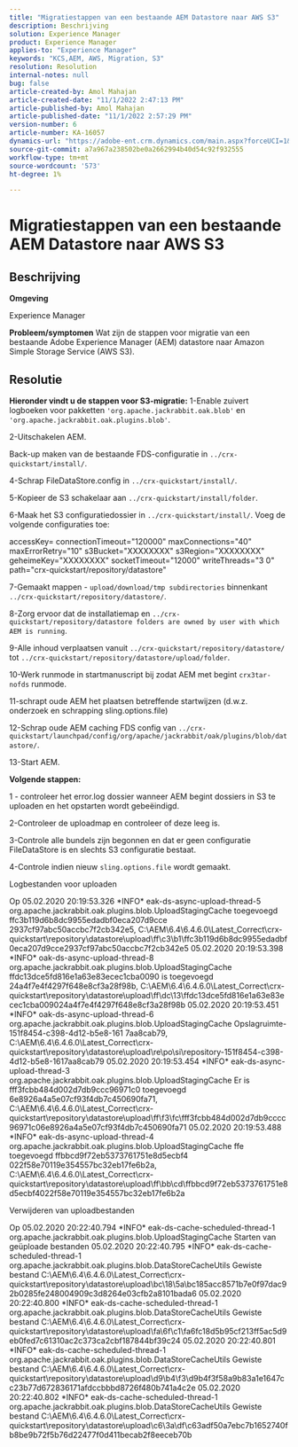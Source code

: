 ```yaml
---
title: "Migratiestappen van een bestaande AEM Datastore naar AWS S3"
description: Beschrijving
solution: Experience Manager
product: Experience Manager
applies-to: "Experience Manager"
keywords: "KCS,AEM, AWS, Migration, S3"
resolution: Resolution
internal-notes: null
bug: false
article-created-by: Amol Mahajan
article-created-date: "11/1/2022 2:47:13 PM"
article-published-by: Amol Mahajan
article-published-date: "11/1/2022 2:57:29 PM"
version-number: 6
article-number: KA-16057
dynamics-url: "https://adobe-ent.crm.dynamics.com/main.aspx?forceUCI=1&pagetype=entityrecord&etn=knowledgearticle&id=4fd5180d-f459-ed11-9561-6045bd006ce9"
source-git-commit: a7a967a238502be0a2662994b40d54c92f932555
workflow-type: tm+mt
source-wordcount: '573'
ht-degree: 1%

---
```


# Migratiestappen van een bestaande AEM Datastore naar AWS S3

## Beschrijving


<b>Omgeving</b>

Experience Manager


<b>Probleem/symptomen</b>
Wat zijn de stappen voor migratie van een bestaande Adobe Experience Manager (AEM) datastore naar Amazon Simple Storage Service (AWS S3).


## Resolutie

<b>Hieronder vindt u de stappen voor S3-migratie:</b>
1-Enable zuivert logboeken voor pakketten `'org.apache.jackrabbit.oak.blob'` en `'org.apache.jackrabbit.oak.plugins.blob'`.

2-Uitschakelen AEM.

Back-up maken van de bestaande FDS-configuratie in `../crx-quickstart/install/`.

4-Schrap FileDataStore.config in `../crx-quickstart/install/`.

5-Kopieer de S3 schakelaar aan `../crx-quickstart/install/folder`.

6-Maak het S3 configuratiedossier in `../crx-quickstart/install/`. Voeg de volgende configuraties toe:

accessKey= connectionTimeout=&quot;120000&quot; maxConnections=&quot;40&quot; maxErrorRetry=&quot;10&quot; s3Bucket=&quot;XXXXXXXX&quot; s3Region=&quot;XXXXXXXX&quot; geheimeKey=&quot;XXXXXXXX&quot; socketTimeout=&quot;12000&quot; writeThreads=&quot;3 0&quot; path=&quot;crx-quickstart/repository/datastore&quot;

7-Gemaakt mappen - `upload/download/tmp subdirectories` binnenkant `../crx-quickstart/repository/datastore/`.

8-Zorg ervoor dat de installatiemap en `../crx-quickstart/repository/datastore folders are owned by user with which AEM is running`.

9-Alle inhoud verplaatsen vanuit `../crx-quickstart/repository/datastore/` tot `../crx-quickstart/repository/datastore/upload/folder`.

10-Werk runmode in startmanuscript bij zodat AEM met begint `crx3tar-nofds` runmode.

11-schrapt oude AEM het plaatsen betreffende startwijzen (d.w.z. onderzoek en schrapping sling.options.file)

12-Schrap oude AEM caching FDS config van `../crx-quickstart/launchpad/config/org/apache/jackrabbit/oak/plugins/blob/datastore/`.

13-Start AEM.

<b>Volgende stappen:</b>

1 - controleer het error.log dossier wanneer AEM begint dossiers in S3 te uploaden en het opstarten wordt gebeëindigd.

2-Controleer de uploadmap en controleer of deze leeg is.

3-Controle alle bundels zijn begonnen en dat er geen configuratie FileDataStore is en slechts S3 configuratie bestaat.

4-Controle indien nieuw `sling.options.file` wordt gemaakt.

Logbestanden voor uploaden

Op 05.02.2020 20:19:53.326 \*INFO\* eak-ds-async-upload-thread-5 org.apache.jackrabbit.oak.plugins.blob.UploadStagingCache toegevoegd ffc3b119d6b8dc9955edadbf0eca207d9cce 2937cf97abc50accbc7f2cb342e5, C:\AEM\6.4\6.4.6.0\Latest_Correct\crx-quickstart\repository\datastore\upload\ff\c3\b1\ffc3b119d6b8dc9955edadbf0eca207d9cce2937cf97abc50accbc7f2cb342e5 05.02.2020 20:19:53.398 \*INFO\* oak-ds-async-upload-thread-8 org.apache.jackrabbit.oak.plugins.blob.UploadStagingCache ffdc13dce5fd816e1a63e83ecec1cba0090 is toegevoegd 24a4f7e4f4297f648e8cf3a28f98b, C:\AEM\6.4\6.4.6.0\Latest_Correct\crx-quickstart\repository\datastore\upload\ff\dc\13\ffdc13dce5fd816e1a63e83ecec1cba009024a4f7e4f4297f648e8cf3a28f98b 05.02.2020 20:19:53.451 \*INFO\* oak-ds-async-upload-thread-6 org.apache.jackrabbit.oak.plugins.blob.UploadStagingCache Opslagruimte-151f8454-c398-4d12-b5e8-161 7aa8cab79, C:\AEM\6.4\6.4.6.0\Latest_Correct\crx-quickstart\repository\datastore\upload\re\po\si\repository-151f8454-c398-4d12-b5e8-1617aa8cab79 05.02.2020 20:19:53.454 \*INFO\* eak-ds-async-upload-thread-3 org.apache.jackrabbit.oak.plugins.blob.UploadStagingCache Er is fff3fcbb484d002d7db9ccc96971c0 toegevoegd 6e8926a4a5e07cf93f4db7c450690fa71, C:\AEM\6.4\6.4.6.0\Latest_Correct\crx-quickstart\repository\datastore\upload\ff\f3\fc\fff3fcbb484d002d7db9cccc96971c06e8926a4a5e07cf93f4db7c450690fa71 05.02.2020 20:19:53.488 \*INFO\* eak-ds-async-upload-thread-4 org.apache.jackrabbit.oak.plugins.blob.UploadStagingCache ffe toegevoegd ffbbcd9f72eb5373761751e8d5ecbf4 022f58e70119e354557bc32eb17fe6b2a, C:\AEM\6.4\6.4.6.0\Latest_Correct\crx-quickstart\repository\datastore\upload\ff\bb\cd\ffbbcd9f72eb5373761751e8d5ecbf4022f58e70119e354557bc32eb17fe6b2a

Verwijderen van uploadbestanden

Op 05.02.2020 20:22:40.794 \*INFO\* eak-ds-cache-scheduled-thread-1 org.apache.jackrabbit.oak.plugins.blob.UploadStagingCache Starten van geüploade bestanden 05.02.2020 20:22:40.795 \*INFO\* eak-ds-cache-scheduled-thread-1 org.apache.jackrabbit.oak.plugins.blob.DataStoreCacheUtils Gewiste bestand C:\AEM\6.4\6.4.6.0\Latest_Correct\crx-quickstart\repository\datastore\upload\bc\18\5a\bc185acc8571b7e0f97dac92b0285fe248004909c3d8264e03cfb2a8101bada6 05.02.2020 20:22:40.800 \*INFO\* eak-ds-cache-scheduled-thread-1 org.apache.jackrabbit.oak.plugins.blob.DataStoreCacheUtils Gewiste bestand C:\AEM\6.4\6.4.6.0\Latest_Correct\crx-quickstart\repository\datastore\upload\fa\6f\c1\fa6fc18d5b95cf213ff5ac5d9eb0fed7c61310ac2c373ca2cbf187844bf39c24 05.02.2020 20:22:40.801 \*INFO\* eak-ds-cache-scheduled-thread-1 org.apache.jackrabbit.oak.plugins.blob.DataStoreCacheUtils Gewiste bestand C:\AEM\6.4\6.4.6.0\Latest_Correct\crx-quickstart\repository\datastore\upload\d9\b4\f3\d9b4f3f58a9b83a1e1647cc23b77d672836171afdccbbbd8726f480b741a4c2e 05.02.2020 20:22:40.802 \*INFO\* eak-ds-cache-scheduled-thread-1 org.apache.jackrabbit.oak.plugins.blob.DataStoreCacheUtils Gewiste bestand C:\AEM\6.4\6.4.6.0\Latest_Correct\crx-quickstart\repository\datastore\upload\c6\3a\df\c63adf50a7ebc7b1652740fb8be9b72f5b76d22477f0d411becab2f8eeceb70b
